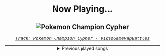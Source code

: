 <div align="center"> 
<h1>Now Playing...</h1>

![Pokemon Champion Cypher](https://i.scdn.co/image/ab67616d00001e02f0db4f90f05651dae13fc775)
--
_<samp><a href="https://open.spotify.com/track/7aAZ30dAkftCYZoujwKbaB">Track: Pokemon Champion Cypher - VideoGameRapBattles</a></samp>_

<div style="border: 1px #4B5054 solid"></div>
<details>
  <summary>
    Previous played songs
  </summary>
  <table>
    <thead>
      <tr>
        <th>
          Artist
        </th>
        <th>
          Song
        </th>
        <th>
          Link
        </th>
      </tr>
    </thead>
    <tbody>
      <tr><td>VideoGameRapBattles</td><td>Pokemon Champion Cypher</td><td><a href="https://open.spotify.com/track/7aAZ30dAkftCYZoujwKbaB">https://open.spotify.com/track/7aAZ30dAkftCYZoujwKbaB</a></td></tr><tr><td>Rustage</td><td>Demon King (Sukuna Rap)</td><td><a href="https://open.spotify.com/track/5Qx4XQoNFqMhkuX1clPMqk">https://open.spotify.com/track/5Qx4XQoNFqMhkuX1clPMqk</a></td></tr><tr><td>VideoGameRapBattle</td><td>Eevee Cypher</td><td><a href="https://open.spotify.com/track/283XNCMzqLneLuC15VzxsC">https://open.spotify.com/track/283XNCMzqLneLuC15VzxsC</a></td></tr><tr><td>VideoGameRapBattles</td><td>Pokemon Masters 8 Cypher</td><td><a href="https://open.spotify.com/track/22nama9CJiFKG9wKUd2NGz">https://open.spotify.com/track/22nama9CJiFKG9wKUd2NGz</a></td></tr><tr><td>Fabvl</td><td>Lost It All</td><td><a href="https://open.spotify.com/track/2ByeohqpWsZdXQlZ1mOTtA">https://open.spotify.com/track/2ByeohqpWsZdXQlZ1mOTtA</a></td></tr><tr><td>VideoGameRapBattles</td><td>Pokemon Professor Cypher</td><td><a href="https://open.spotify.com/track/3ZoFJcC5dV7d6faMS466hn">https://open.spotify.com/track/3ZoFJcC5dV7d6faMS466hn</a></td></tr><tr><td>Rustage</td><td>Look At Me Now</td><td><a href="https://open.spotify.com/track/1aB3jsICVmMsMDV2PaFYAz">https://open.spotify.com/track/1aB3jsICVmMsMDV2PaFYAz</a></td></tr><tr><td>AmaLee</td><td>MWTWB</td><td><a href="https://open.spotify.com/track/2GWqNLMz3imh4uP8cjbHps">https://open.spotify.com/track/2GWqNLMz3imh4uP8cjbHps</a></td></tr><tr><td>Ill Niño</td><td>This Is War</td><td><a href="https://open.spotify.com/track/4B2TOvwoWYsCmZpgarjRqS">https://open.spotify.com/track/4B2TOvwoWYsCmZpgarjRqS</a></td></tr><tr><td>Manafest</td><td>Impossible (feat. Trevor Mcnevan)</td><td><a href="https://open.spotify.com/track/3acoeopE8K4Geuvdj4xXOr">https://open.spotify.com/track/3acoeopE8K4Geuvdj4xXOr</a></td></tr><tr><td>Bullet For My Valentine</td><td>Your Betrayal</td><td><a href="https://open.spotify.com/track/25GC50HslaaruyrKjdu0lP">https://open.spotify.com/track/25GC50HslaaruyrKjdu0lP</a></td></tr><tr><td>Bullet For My Valentine</td><td>Your Betrayal</td><td><a href="https://open.spotify.com/track/25GC50HslaaruyrKjdu0lP">https://open.spotify.com/track/25GC50HslaaruyrKjdu0lP</a></td></tr><tr><td>Bullet For My Valentine</td><td>Your Betrayal</td><td><a href="https://open.spotify.com/track/25GC50HslaaruyrKjdu0lP">https://open.spotify.com/track/25GC50HslaaruyrKjdu0lP</a></td></tr><tr><td>Dead Poetic</td><td>New Medicines</td><td><a href="https://open.spotify.com/track/2UMuVwCwPUdTmAYYgd88Fg">https://open.spotify.com/track/2UMuVwCwPUdTmAYYgd88Fg</a></td></tr><tr><td>Hollywood Undead</td><td>Levitate</td><td><a href="https://open.spotify.com/track/2XxVUcAvY5WvuVPQqLERXr">https://open.spotify.com/track/2XxVUcAvY5WvuVPQqLERXr</a></td></tr><tr><td>Hollywood Undead</td><td>Comin’ In Hot</td><td><a href="https://open.spotify.com/track/5a3rLTbh7L7lBj5cflW3sf">https://open.spotify.com/track/5a3rLTbh7L7lBj5cflW3sf</a></td></tr><tr><td>Demon Hunter</td><td>Collapsing (feat. Björn "Speed" Strid)</td><td><a href="https://open.spotify.com/track/2WVQXKecFNKwjfJab3M2xc">https://open.spotify.com/track/2WVQXKecFNKwjfJab3M2xc</a></td></tr><tr><td>Korn</td><td>Coming Undone</td><td><a href="https://open.spotify.com/track/3o7TMr6RmIusYH7Kkg7ujR">https://open.spotify.com/track/3o7TMr6RmIusYH7Kkg7ujR</a></td></tr><tr><td>Billy Talent</td><td>Devil on My Shoulder</td><td><a href="https://open.spotify.com/track/6M2EVaf2a9qhnY04CVvO95">https://open.spotify.com/track/6M2EVaf2a9qhnY04CVvO95</a></td></tr><tr><td>We As Human</td><td>Sever</td><td><a href="https://open.spotify.com/track/5qClwk2P8hmj6hddTewh3k">https://open.spotify.com/track/5qClwk2P8hmj6hddTewh3k</a></td></tr>
    </tbody>
  </table>
</details>

</div>
